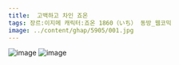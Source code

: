 ```yaml
---
title:  고백하고 차인 죠온
tags: 장르:이지메 캐릭터:죠온 1860（いち） 동방_웹코믹
image: ../content/ghap/5905/001.jpg
---
```

![image](../content/ghap/5905/001.jpg)
![image](../content/ghap/5905/002.jpg)
